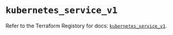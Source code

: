 # `kubernetes_service_v1`

Refer to the Terraform Registory for docs: [`kubernetes_service_v1`](https://registry.terraform.io/providers/hashicorp/kubernetes/2.19.0/docs/resources/service_v1).
